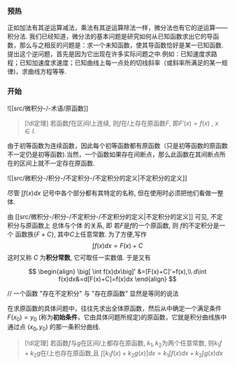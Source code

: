 
### 预热
正如加法有其逆运算减法，乘法有其逆运算除法一样，微分法也有它的逆运算——积分法.
我们已经知道，微分法的基本问题是研究如何从已知函数求出它的导函数，那么与之相反的问题是：求一个未知函数，使其导函数恰好是某一已知函数.
提出这个逆问题，首先是因为它出现在许多实际问题之中.例如：已知速度求路程；已知加速度求速度；已知曲线上每一点处的切线斜率（或斜率所满足的某一规律)，求曲线方程等等.

### 开始


![[src/微积分-/-术语/原函数]]



> [!dl定理] 
> 若函数$f$在区间$I$上连续, 则$f$在$I$上存在原函数$F$, 即$F'(x)=f(x)~,~x\in I$.

由于初等函数为连续函数，因此每个初等函数都有原函数（只是初等函数的原函数不一定仍是初等函数).当然，一个函数如果存在间断点，那么此函数在其间断点所在的区间上就不一定存在原函数.

![[src/微积分-/积分-/不定积分-/不定积分的定义|不定积分的定义]]


尽管 $\int f(x)dx$ 记号中各个部分都有其特定的名称, 但在使用时必须把他们看做一整体.

由 [[src/微积分-/积分-/不定积分-/不定积分的定义|不定积分的定义]] 可见, 不定积分与原函数上 总体与个体 的关系, 即 若$F$是$f$的一个原函数, 则 $f$的不定积分是一个 函数族$\{F+C\}$, 其中$C$上任意常数.
为了方便,写作
$$\int f(x)dx=F(x)+C$$ 这时又称 $C$ 为**积分常数**, 它可取任一实数值. 于是又有

$$
\begin{align}
\big[ \int f(x)dx\big]' &=[F(x)+C]'=f(x),\\
d\int f(x)dx&=d[F(x)+C]=f(x)dx
\end{align}
$$

// 一个函数 "存在不定积分" 与 "存在原函数" 显然是等同的说法

在求原函数的具体问题中，往往先求出全体原函数，然后从中确定一个满足条件$F(x_{0})=y_0$  (称为**初始条件**，它由具体问题所规定)的原函数，它就是积分曲线族中通过点 $(x_{0},y_0)$ 的那一条积分曲线.


> [!dl定理] 
> 若函数$f$与$g$在区间$I$上都存在原函数, $k_1,k_2$为两个任意常数, 则$k_1f+k_2g$在$I$上也存在原函数,且
> $\displaystyle \int[k_{1}f(x)+k_{2}g(x)]dx=k_{1}\int f(x)dx+k_{2}\int g(x)dx$

